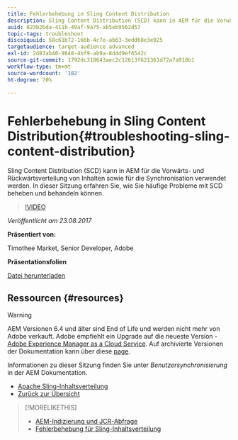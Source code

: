 ```yaml
---
title: Fehlerbehebung in Sling Content Distribution
description: Sling Content Distribution (SCD) kann in AEM für die Vorwärts- und Rückwärtsverteilung von Inhalten sowie für die Synchronisation verwendet werden. In dieser Sitzung erfahren Sie, wie Sie häufige Probleme mit SCD beheben und behandeln können.
uuid: 823b2bda-411b-49af-9a75-ab5eb9562d57
topic-tags: troubleshoot
discoiquuid: 58c61b72-166b-4c7e-ab63-3edd68e3e925
targetaudience: target-audience advanced
exl-id: 2d87ab40-9848-4bf9-ab9a-8d4d9ef6542c
source-git-commit: 1792dc318643aec2c12613f621361d72a7a918b1
workflow-type: tm+mt
source-wordcount: '182'
ht-degree: 70%

---
```


# Fehlerbehebung in Sling Content Distribution{#troubleshooting-sling-content-distribution}

Sling Content Distribution (SCD) kann in AEM für die Vorwärts- und Rückwärtsverteilung von Inhalten sowie für die Synchronisation verwendet werden. In dieser Sitzung erfahren Sie, wie Sie häufige Probleme mit SCD beheben und behandeln können.

>[!VIDEO](https://video.tv.adobe.com/v/19451/?quality=9)

*Veröffentlicht am 23.08.2017*

**Präsentiert von:**

Timothee Market, Senior Developer, Adobe

**Präsentationsfolien**

[Datei herunterladen](assets/aem-gems-scd.pdf)

## Ressourcen {#resources}

>[!WARNING]
>
>AEM Versionen 6.4 und älter sind End of Life und werden nicht mehr von Adobe verkauft.  Adobe empfiehlt ein Upgrade auf die neueste Version - [Adobe Experience Manager as a Cloud Service](https://experienceleague.adobe.com/docs/experience-manager-cloud-service.html?lang=de).  Auf archivierte Versionen der Dokumentation kann über diese [page](https://experienceleague.adobe.com/docs/experience-manager-release-information/aem-release-updates/previous-updates/aem-previous-versions.html?lang=de).
>
>Informationen zu dieser Sitzung finden Sie unter *Benutzersynchronisierung* in der AEM Dokumentation.

* [Apache Sling-Inhaltsverteilung](https://sling.apache.org/documentation/bundles/content-distribution.html)
* [Zurück zur Übersicht](https://helpx.adobe.com/de/experience-manager/kt/eseminars/gems/aem-index.html)

>[!MORELIKETHIS]
>
>* [AEM-Indizierung und JCR-Abfrage](aem-indexing-jcr-query.md)
>* [Fehlerbehebung für Sling-Inhaltsverteilung](aem-troubleshooting-sling.md)
